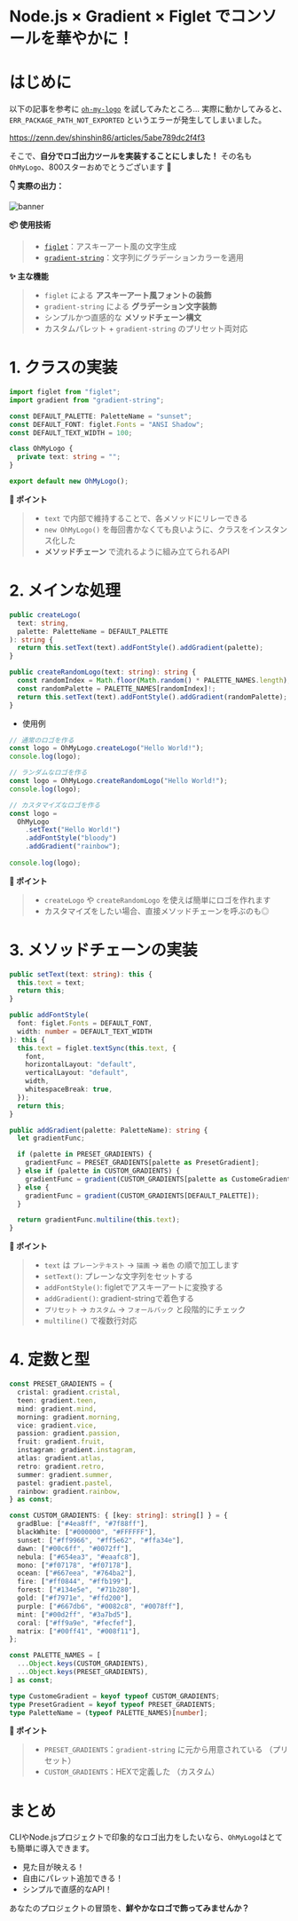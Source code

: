 # Node.js × Gradient × Figlet でコンソールを華やかに！

# はじめに

以下の記事を参考に [`oh-my-logo`](https://www.npmjs.com/package/oh-my-logo) を試してみたところ…
実際に動かしてみると、`ERR_PACKAGE_PATH_NOT_EXPORTED` というエラーが発生してしまいました。

https://zenn.dev/shinshin86/articles/5abe789dc2f4f3

そこで、**自分でロゴ出力ツールを実装することにしました！**
その名も `OhMyLogo`、800スターおめでとうございます 🎉

**👇 実際の出力：**

![banner](https://storage.googleapis.com/zenn-user-upload/40d272d2ba33-20250717.png)

**📦 使用技術**

>* [`figlet`](https://www.npmjs.com/package/figlet)：アスキーアート風の文字生成
>* [`gradient-string`](https://www.npmjs.com/package/gradient-string)：文字列にグラデーションカラーを適用

**✨ 主な機能**

>* `figlet` による **アスキーアート風フォントの装飾**
>* `gradient-string` による **グラデーション文字装飾**
>* シンプルかつ直感的な **メソッドチェーン構文**
>* カスタムパレット + `gradient-string` のプリセット両対応

# 1. クラスの実装

```ts:OhMyLogo.ts
import figlet from "figlet";
import gradient from "gradient-string";

const DEFAULT_PALETTE: PaletteName = "sunset";
const DEFAULT_FONT: figlet.Fonts = "ANSI Shadow";
const DEFAULT_TEXT_WIDTH = 100;

class OhMyLogo {
  private text: string = "";
}

export default new OhMyLogo();
```

**📌 ポイント**

>* `text` で内部で維持することで、各メソッドにリレーできる
>* `new OhMyLogo()` を毎回書かなくても良いように、クラスをインスタンス化した
>* **メソッドチェーン** で流れるように組み立てられるAPI

# 2. メインな処理

```ts:OhMyLogo.ts
public createLogo(
  text: string,
  palette: PaletteName = DEFAULT_PALETTE
): string {
  return this.setText(text).addFontStyle().addGradient(palette);
}
```

```ts:OhMyLogo.ts
public createRandomLogo(text: string): string {
  const randomIndex = Math.floor(Math.random() * PALETTE_NAMES.length);
  const randomPalette = PALETTE_NAMES[randomIndex]!;
  return this.setText(text).addFontStyle().addGradient(randomPalette);
}
```

- 使用例

```ts
// 通常のロゴを作る
const logo = OhMyLogo.createLogo("Hello World!");
console.log(logo);

// ランダムなロゴを作る
const logo = OhMyLogo.createRandomLogo("Hello World!");
console.log(logo);

// カスタマイズなロゴを作る
const logo =
  OhMyLogo
    .setText("Hello World!")
    .addFontStyle("bloody")
    .addGradient("rainbow");
    
console.log(logo);
```

**📌 ポイント**

>* `createLogo` や `createRandomLogo` を使えば簡単にロゴを作れます
>* カスタマイズをしたい場合、直接メソッドチェーンを呼ぶのも◎

# 3. メソッドチェーンの実装

```ts:OhMyLogo.ts
public setText(text: string): this {
  this.text = text;
  return this;
}
```

```ts:OhMyLogo.ts
public addFontStyle(
  font: figlet.Fonts = DEFAULT_FONT,
  width: number = DEFAULT_TEXT_WIDTH
): this {
  this.text = figlet.textSync(this.text, {
    font,
    horizontalLayout: "default",
    verticalLayout: "default",
    width,
    whitespaceBreak: true,
  });
  return this;
}
```

```ts:OhMyLogo.ts
public addGradient(palette: PaletteName): string {
  let gradientFunc;

  if (palette in PRESET_GRADIENTS) {
    gradientFunc = PRESET_GRADIENTS[palette as PresetGradient];
  } else if (palette in CUSTOM_GRADIENTS) {
    gradientFunc = gradient(CUSTOM_GRADIENTS[palette as CustomeGradient]);
  } else {
    gradientFunc = gradient(CUSTOM_GRADIENTS[DEFAULT_PALETTE]);
  }

  return gradientFunc.multiline(this.text);
}
```

**📌 ポイント**

>* `text` は `プレーンテキスト` → `描画` → `着色` の順で加工します
>* `setText()`: プレーンな文字列をセットする
>* `addFontStyle()`: figletでアスキーアートに変換する
>* `addGradient()`: gradient-stringで着色する
>* `プリセット` → `カスタム` → `フォールバック` と段階的にチェック
>* `multiline()` で複数行対応

# 4. 定数と型

```ts:OhMyLogo.ts
const PRESET_GRADIENTS = {
  cristal: gradient.cristal,
  teen: gradient.teen,
  mind: gradient.mind,
  morning: gradient.morning,
  vice: gradient.vice,
  passion: gradient.passion,
  fruit: gradient.fruit,
  instagram: gradient.instagram,
  atlas: gradient.atlas,
  retro: gradient.retro,
  summer: gradient.summer,
  pastel: gradient.pastel,
  rainbow: gradient.rainbow,
} as const;

const CUSTOM_GRADIENTS: { [key: string]: string[] } = {
  gradBlue: ["#4ea8ff", "#7f88ff"],
  blackWhite: ["#000000", "#FFFFFF"],
  sunset: ["#ff9966", "#ff5e62", "#ffa34e"],
  dawn: ["#00c6ff", "#0072ff"],
  nebula: ["#654ea3", "#eaafc8"],
  mono: ["#f07178", "#f07178"],
  ocean: ["#667eea", "#764ba2"],
  fire: ["#ff0844", "#ffb199"],
  forest: ["#134e5e", "#71b280"],
  gold: ["#f7971e", "#ffd200"],
  purple: ["#667db6", "#0082c8", "#0078ff"],
  mint: ["#00d2ff", "#3a7bd5"],
  coral: ["#ff9a9e", "#fecfef"],
  matrix: ["#00ff41", "#008f11"],
};

const PALETTE_NAMES = [
  ...Object.keys(CUSTOM_GRADIENTS),
  ...Object.keys(PRESET_GRADIENTS),
] as const;

type CustomeGradient = keyof typeof CUSTOM_GRADIENTS;
type PresetGradient = keyof typeof PRESET_GRADIENTS;
type PaletteName = (typeof PALETTE_NAMES)[number];
```

**📌 ポイント**

>* `PRESET_GRADIENTS`：`gradient-string` に元から用意されている （プリセット）
>* `CUSTOM_GRADIENTS`：HEXで定義した （カスタム）

# まとめ

CLIやNode.jsプロジェクトで印象的なロゴ出力をしたいなら、`OhMyLogo`はとても簡単に導入できます。

* 見た目が映える！
* 自由にパレット追加できる！
* シンプルで直感的なAPI！

あなたのプロジェクトの冒頭を、**鮮やかなロゴで飾ってみませんか？**